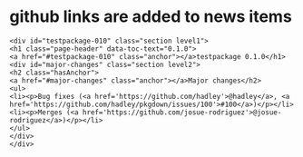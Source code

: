 # github links are added to news items

    <div id="testpackage-010" class="section level1">
    <h1 class="page-header" data-toc-text="0.1.0">
    <a href="#testpackage-010" class="anchor"></a>testpackage 0.1.0</h1>
    <div id="major-changes" class="section level2">
    <h2 class="hasAnchor">
    <a href="#major-changes" class="anchor"></a>Major changes</h2>
    <ul>
    <li><p>Bug fixes (<a href='https://github.com/hadley'>@hadley</a>, <a href='https://github.com/hadley/pkgdown/issues/100'>#100</a>)</p></li>
    <li><p>Merges (<a href='https://github.com/josue-rodriguez'>@josue-rodriguez</a>)</p></li>
    </ul>
    </div>
    </div>

